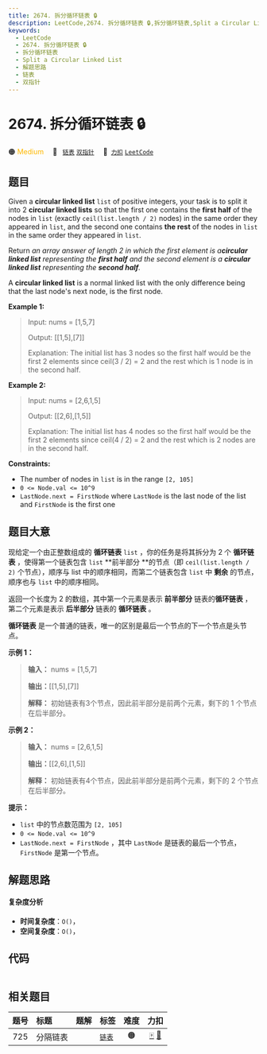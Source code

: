 ```yaml
---
title: 2674. 拆分循环链表 🔒
description: LeetCode,2674. 拆分循环链表 🔒,拆分循环链表,Split a Circular Linked List,解题思路,链表,双指针
keywords:
  - LeetCode
  - 2674. 拆分循环链表 🔒
  - 拆分循环链表
  - Split a Circular Linked List
  - 解题思路
  - 链表
  - 双指针
---
```


# 2674. 拆分循环链表 🔒

🟠 <font color=#ffb800>Medium</font>&emsp; 🔖&ensp; [`链表`](/tag/linked-list.md) [`双指针`](/tag/two-pointers.md)&emsp; 🔗&ensp;[`力扣`](https://leetcode.cn/problems/split-a-circular-linked-list) [`LeetCode`](https://leetcode.com/problems/split-a-circular-linked-list)

## 题目

Given a **circular linked list** `list` of positive integers, your task is to
split it into 2 **circular linked lists** so that the first one contains the
**first half** of the nodes in `list` (exactly `ceil(list.length / 2)` nodes)
in the same order they appeared in `list`, and the second one contains **the
rest** of the nodes in `list` in the same order they appeared in `list`.

Return _an array answer of length 2 in which the first element is a**circular
linked list** representing the **first half** and the second element is a
**circular linked list** representing the **second half**._

A **circular linked list** is a normal linked list with the only difference
being that the last node's next node, is the first node.



**Example 1:**

> Input: nums = [1,5,7]
> 
> Output: [[1,5],[7]]
> 
> Explanation: The initial list has 3 nodes so the first half would be the first 2 elements since ceil(3 / 2) = 2 and the rest which is 1 node is in the second half.

**Example 2:**

> Input: nums = [2,6,1,5]
> 
> Output: [[2,6],[1,5]]
> 
> Explanation: The initial list has 4 nodes so the first half would be the first 2 elements since ceil(4 / 2) = 2 and the rest which is 2 nodes are in the second half.

**Constraints:**

  * The number of nodes in `list` is in the range `[2, 105]`
  * `0 <= Node.val <= 10^9`
  * `LastNode.next = FirstNode` where `LastNode` is the last node of the list and `FirstNode` is the first one


## 题目大意

现给定一个由正整数组成的 **循环链表** `list` ，你的任务是将其拆分为 2 个 **循环链表** ，使得第一个链表包含 `list` **前半部分
**的节点（即 `ceil(list.length / 2)` 个节点），顺序与 list 中的顺序相同，而第二个链表包含 `list` 中 **剩余**
的节点，顺序也与 `list` 中的顺序相同。

返回一个长度为 2 的数组，其中第一个元素是表示 **前半部分** 链表的**循环链表** ，第二个元素是表示 **后半部分** 链表的 **循环链表**
。

**循环链表** 是一个普通的链表，唯一的区别是最后一个节点的下一个节点是头节点。



**示例 1：**

> 
> 
> 
> 
> 
> **输入：** nums = [1,5,7]
> 
> **输出：**[[1,5],[7]]
> 
> **解释：** 初始链表有3个节点，因此前半部分是前两个元素，剩下的 1 个节点在后半部分。
> 
> 

**示例 2：**

> 
> 
> 
> 
> 
> **输入：** nums = [2,6,1,5]
> 
> **输出：**[[2,6],[1,5]]
> 
> **解释：** 初始链表有4个节点，因此前半部分是前两个元素，剩下的 2 个节点在后半部分。
> 
> 



**提示：**

  * `list` 中的节点数范围为 `[2, 105]`
  * `0 <= Node.val <= 10^9`
  * `LastNode.next = FirstNode` ，其中 `LastNode` 是链表的最后一个节点，`FirstNode` 是第一个节点。


## 解题思路

#### 复杂度分析

- **时间复杂度**：`O()`，
- **空间复杂度**：`O()`，

## 代码

```javascript

```

## 相关题目

<!-- prettier-ignore -->
| 题号 | 标题 | 题解 | 标签 | 难度 | 力扣 |
| :------: | :------ | :------: | :------ | :------: | :------: |
| 725 | 分隔链表 |  |  [`链表`](/tag/linked-list.md) | 🟠 | [🀄️](https://leetcode.cn/problems/split-linked-list-in-parts) [🔗](https://leetcode.com/problems/split-linked-list-in-parts) |